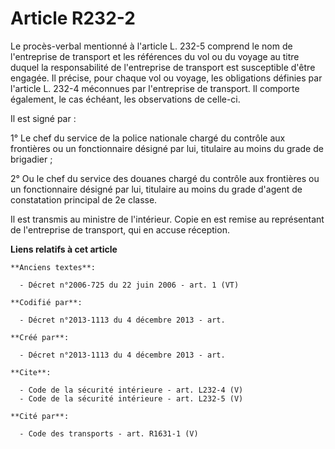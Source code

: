 # Article R232-2

Le procès-verbal mentionné à l'article L. 232-5 comprend le nom de l'entreprise de transport et les références du vol ou du
voyage au titre duquel la responsabilité de l'entreprise de transport est susceptible d'être engagée. Il précise, pour chaque
vol ou voyage, les obligations définies par l'article L. 232-4 méconnues par l'entreprise de transport. Il comporte
également, le cas échéant, les observations de celle-ci. 

Il est signé par : 

1° Le chef du service de la police nationale chargé du contrôle aux frontières ou un fonctionnaire désigné par lui, titulaire
au moins du grade de brigadier ; 

2° Ou le chef du service des douanes chargé du contrôle aux frontières ou un fonctionnaire désigné par lui, titulaire au
moins du grade d'agent de constatation principal de 2e classe. 

Il est transmis au ministre de l'intérieur. Copie en est remise au représentant de l'entreprise de transport, qui en accuse
réception.

**Liens relatifs à cet article**

	**Anciens textes**:

	  - Décret n°2006-725 du 22 juin 2006 - art. 1 (VT)

	**Codifié par**:

	  - Décret n°2013-1113 du 4 décembre 2013 - art.

	**Créé par**:

	  - Décret n°2013-1113 du 4 décembre 2013 - art.

	**Cite**:

	  - Code de la sécurité intérieure - art. L232-4 (V)
	  - Code de la sécurité intérieure - art. L232-5 (V)

	**Cité par**:

	  - Code des transports - art. R1631-1 (V)
